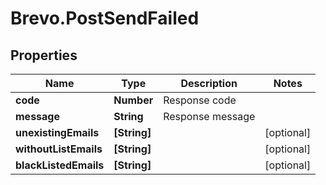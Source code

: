 # Brevo.PostSendFailed

## Properties
Name | Type | Description | Notes
------------ | ------------- | ------------- | -------------
**code** | **Number** | Response code | 
**message** | **String** | Response message | 
**unexistingEmails** | **[String]** |  | [optional] 
**withoutListEmails** | **[String]** |  | [optional] 
**blackListedEmails** | **[String]** |  | [optional] 



